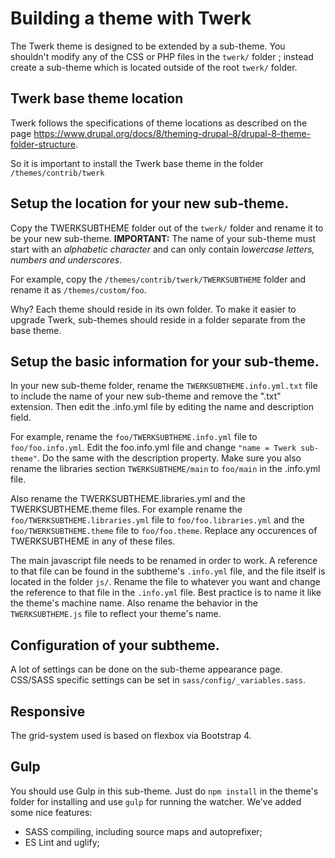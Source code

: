 # Building a theme with Twerk

The Twerk theme is designed to be extended by a sub-theme. You shouldn't modify
any of the CSS or PHP files in the `twerk/` folder ; instead create a
sub-theme which is located outside of the root `twerk/` folder.

## Twerk base theme location

Twerk follows the specifications of theme locations as described on the page
https://www.drupal.org/docs/8/theming-drupal-8/drupal-8-theme-folder-structure.

So it is important to install the Twerk base theme in the folder `/themes/contrib/twerk`

## Setup the location for your new sub-theme.

  Copy the TWERKSUBTHEME folder out of the `twerk/` folder and rename it to be your new sub-theme.
  **IMPORTANT:** The name of your sub-theme must start with an *alphabetic character* and can only
  contain *lowercase letters, numbers and underscores*.

  For example, copy the `/themes/contrib/twerk/TWERKSUBTHEME` folder and rename it as `/themes/custom/foo`.

  Why? Each theme should reside in its own folder. To make it easier to upgrade Twerk, sub-themes should
  reside in a folder separate from the base theme.

<!-- ## Automated setup of base theme with drush

  You can use drush to setup your new base theme. Follow the steps below and
  consult `drush help twerk` for help.

  1. **Ensure drush knows about the twerk command**

    After you have downloaded Twerk and placed it in your `themes`
    directory, you need to enable the Twerk theme and set Twerk as the
    default theme on the Appearance administrative page.

    Type: `drush en twerk` and go to Administrative Menu > Appearance and
    next to Twerk, click on *Set as default*. You can also use drush for this
    by using `drush config-set system.theme default twerk`.

    The `drush twerk` command will now be available to run.

  2. **Run the drush twerk command with the following parameters.**

     In the command line, use the `drush twerk "My theme name" my_theme`
     command to generate a subtheme with machine name foo and human name
     "Foo theme" in your Drupal site.

     Tip: Type `drush help twerk` to view options and example commands. -->


## Setup the basic information for your sub-theme.

  In your new sub-theme folder, rename the `TWERKSUBTHEME.info.yml.txt` file to include
  the name of your new sub-theme and remove the ".txt" extension. Then edit
  the .info.yml file by editing the name and description field.

  For example, rename the `foo/TWERKSUBTHEME.info.yml` file to `foo/foo.info.yml`. Edit the
  foo.info.yml file and change `"name = Twerk sub-theme"`. Do the same
  with the description property.
  Make sure you also rename the libraries section `TWERKSUBTHEME/main` to `foo/main` in
  the .info.yml file.

  Also rename the TWERKSUBTHEME.libraries.yml and the TWERKSUBTHEME.theme files. For example rename
  the `foo/TWERKSUBTHEME.libraries.yml` file to `foo/foo.libraries.yml` and the `foo/TWERKSUBTHEME.theme`
  file to `foo/foo.theme`. Replace any occurences of TWERKSUBTHEME in any of these files.

  The main javascript file needs to be renamed in order to work. A reference to
  that file can be found in the subtheme's `.info.yml` file, and the file itself is
  located in the folder `js/`. Rename the file to whatever you want and
  change the reference to that file in the `.info.yml` file. Best practice is to
  name it like the theme's machine name. Also rename the behavior in the
  `TWERKSUBTHEME.js` file to reflect your theme's name.

## Configuration of your subtheme.

  A lot of settings can be done on the sub-theme appearance page. CSS/SASS specific
  settings can be set in `sass/config/_variables.sass`.

## Responsive

  The grid-system used is based on flexbox via Bootstrap 4.

## Gulp

  You should use Gulp in this sub-theme. Just do `npm install` in the theme's folder
  for installing and use `gulp` for running the watcher. We've added some nice features:
  * SASS compiling, including source maps and autoprefixer;
  * ES Lint and uglify;
